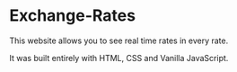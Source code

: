 # Exchange-Rates
This website allows you to see real time rates in every rate.

It was built entirely with HTML, CSS and Vanilla JavaScript.
